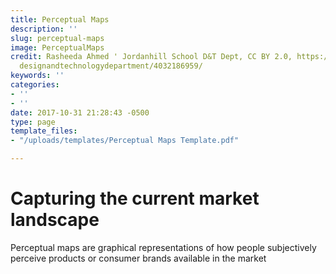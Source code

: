 ```yaml
---
title: Perceptual Maps
description: ''
slug: perceptual-maps
image: PerceptualMaps
credit: Rasheeda Ahmed ' Jordanhill School D&T Dept, CC BY 2.0, https://www.flickr.com/photos/
  designandtechnologydepartment/4032186959/
keywords: ''
categories:
- ''
- ''
date: 2017-10-31 21:28:43 -0500
type: page
template_files:
- "/uploads/templates/Perceptual Maps Template.pdf"

---
```

# Capturing the current market landscape

Perceptual maps are graphical representations of how people subjectively perceive products or consumer brands available in the market
